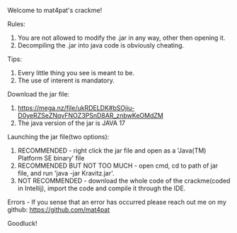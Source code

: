 Welcome to mat4pat's crackme!

Rules:
1. You are not allowed to modify the .jar in any way, other then opening it.
2. Decompiling the .jar into java code is obviously cheating.


Tips:
1. Every little thing you see is meant to be.
2. The use of interent is mandatory.


Download the jar file:
1. https://mega.nz/file/ukRDELDK#bSOjiu-D0yeRZSeZNqvFNOZ3PSnD8AR_znbwKeOMdZM
2. The java version of the jar is JAVA 17

Launching the jar file(two options):
1. RECOMMENDED - right click the jar file and open as a 'Java(TM) Platform SE binary' file
2. RECOMMENDED BUT NOT TOO MUCH - open cmd, cd to path of jar file, and run 'java -jar Kravitz.jar'.
3. NOT RECOMMENDED - download the whole code of the crackme(coded in Intellij),
import the code and compile it through the IDE.

Errors -
If you sense that an error has occurred please reach out me on my github:
https://github.com/mat4pat

Goodluck!
